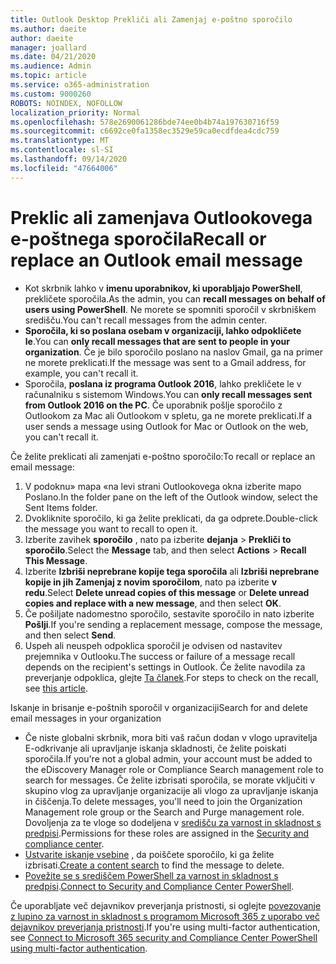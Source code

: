 ```yaml
---
title: Outlook Desktop Prekliči ali Zamenjaj e-poštno sporočilo
ms.author: daeite
author: daeite
manager: joallard
ms.date: 04/21/2020
ms.audience: Admin
ms.topic: article
ms.service: o365-administration
ms.custom: 9000260
ROBOTS: NOINDEX, NOFOLLOW
localization_priority: Normal
ms.openlocfilehash: 578e2690061286bde74ee0b4b74a197630716f59
ms.sourcegitcommit: c6692ce0fa1358ec3529e59ca0ecdfdea4cdc759
ms.translationtype: MT
ms.contentlocale: sl-SI
ms.lasthandoff: 09/14/2020
ms.locfileid: "47664006"
---
```

# <a name="recall-or-replace-an-outlook-email-message"></a><span data-ttu-id="04961-102">Preklic ali zamenjava Outlookovega e-poštnega sporočila</span><span class="sxs-lookup"><span data-stu-id="04961-102">Recall or replace an Outlook email message</span></span>

- <span data-ttu-id="04961-103">Kot skrbnik lahko v **imenu uporabnikov, ki uporabljajo PowerShell**, prekličete sporočila.</span><span class="sxs-lookup"><span data-stu-id="04961-103">As the admin, you can **recall messages on behalf of users using PowerShell**.</span></span> <span data-ttu-id="04961-104">Ne morete se spomniti sporočil v skrbniškem središču.</span><span class="sxs-lookup"><span data-stu-id="04961-104">You can't recall messages from the admin center.</span></span>
- <span data-ttu-id="04961-105">**Sporočila, ki so poslana osebam v organizaciji, lahko odpokličete le**.</span><span class="sxs-lookup"><span data-stu-id="04961-105">You can **only recall messages that are sent to people in your organization**.</span></span> <span data-ttu-id="04961-106">Če je bilo sporočilo poslano na naslov Gmail, ga na primer ne morete preklicati.</span><span class="sxs-lookup"><span data-stu-id="04961-106">If the message was sent to a Gmail address, for example, you can't recall it.</span></span>
- <span data-ttu-id="04961-107">Sporočila, **poslana iz programa Outlook 2016**, lahko prekličete le v računalniku s sistemom Windows.</span><span class="sxs-lookup"><span data-stu-id="04961-107">You can **only recall messages sent from Outlook 2016 on the PC**.</span></span> <span data-ttu-id="04961-108">Če uporabnik pošlje sporočilo z Outlookom za Mac ali Outlookom v spletu, ga ne morete preklicati.</span><span class="sxs-lookup"><span data-stu-id="04961-108">If a user sends a message using Outlook for Mac or Outlook on the web, you can't recall it.</span></span>

<span data-ttu-id="04961-109">Če želite preklicati ali zamenjati e-poštno sporočilo:</span><span class="sxs-lookup"><span data-stu-id="04961-109">To recall or replace an email message:</span></span>

1. <span data-ttu-id="04961-110">V podoknu» mapa «na levi strani Outlookovega okna izberite mapo Poslano.</span><span class="sxs-lookup"><span data-stu-id="04961-110">In the folder pane on the left of the Outlook window, select the Sent Items folder.</span></span>
1. <span data-ttu-id="04961-111">Dvokliknite sporočilo, ki ga želite preklicati, da ga odprete.</span><span class="sxs-lookup"><span data-stu-id="04961-111">Double-click the message you want to recall to open it.</span></span>
1. <span data-ttu-id="04961-112">Izberite zavihek **sporočilo** , nato pa izberite **dejanja**  >  **Prekliči to sporočilo**.</span><span class="sxs-lookup"><span data-stu-id="04961-112">Select the **Message** tab, and then select **Actions** > **Recall This Message**.</span></span>
1. <span data-ttu-id="04961-113">Izberite **Izbriši neprebrane kopije tega sporočila** ali **Izbriši neprebrane kopije in jih Zamenjaj z novim sporočilom**, nato pa izberite **v redu**.</span><span class="sxs-lookup"><span data-stu-id="04961-113">Select **Delete unread copies of this message** or **Delete unread copies and replace with a new message**, and then select **OK**.</span></span>
1. <span data-ttu-id="04961-114">Če pošiljate nadomestno sporočilo, sestavite sporočilo in nato izberite **Pošlji**.</span><span class="sxs-lookup"><span data-stu-id="04961-114">If you're sending a replacement message, compose the message, and then select **Send**.</span></span>
1. <span data-ttu-id="04961-115">Uspeh ali neuspeh odpoklica sporočil je odvisen od nastavitev prejemnika v Outlooku.</span><span class="sxs-lookup"><span data-stu-id="04961-115">The success or failure of a message recall depends on the recipient's settings in Outlook.</span></span> <span data-ttu-id="04961-116">Če želite navodila za preverjanje odpoklica, glejte [Ta članek](https://support.office.com/article/35027f88-d655-4554-b4f8-6c0729a723a0).</span><span class="sxs-lookup"><span data-stu-id="04961-116">For steps to check on the recall, see [this article](https://support.office.com/article/35027f88-d655-4554-b4f8-6c0729a723a0).</span></span>

<span data-ttu-id="04961-117">Iskanje in brisanje e-poštnih sporočil v organizaciji</span><span class="sxs-lookup"><span data-stu-id="04961-117">Search for and delete email messages in your organization</span></span>

- <span data-ttu-id="04961-118">Če niste globalni skrbnik, mora biti vaš račun dodan v vlogo upravitelja E-odkrivanje ali upravljanje iskanja skladnosti, če želite poiskati sporočila.</span><span class="sxs-lookup"><span data-stu-id="04961-118">If you're not a global admin, your account must be added to the eDiscovery Manager role or Compliance Search management role to search for messages.</span></span> <span data-ttu-id="04961-119">Če želite izbrisati sporočila, se morate vključiti v skupino vlog za upravljanje organizacije ali vlogo za upravljanje iskanja in čiščenja.</span><span class="sxs-lookup"><span data-stu-id="04961-119">To delete messages, you'll need to join the Organization Management role group or the Search and Purge management role.</span></span> <span data-ttu-id="04961-120">Dovoljenja za te vloge so dodeljena v [središču za varnost in skladnost s predpisi](https://go.microsoft.com/fwlink/?linkid=2083731).</span><span class="sxs-lookup"><span data-stu-id="04961-120">Permissions for these roles are assigned in the [Security and compliance center](https://go.microsoft.com/fwlink/?linkid=2083731).</span></span>
- <span data-ttu-id="04961-121">[Ustvarite iskanje vsebine](https://docs.microsoft.com/microsoft-365/compliance/content-search) , da poiščete sporočilo, ki ga želite izbrisati.</span><span class="sxs-lookup"><span data-stu-id="04961-121">[Create a content search](https://docs.microsoft.com/microsoft-365/compliance/content-search) to find the message to delete.</span></span>
- <span data-ttu-id="04961-122">[Povežite se s središčem PowerShell za varnost in skladnost s predpisi](https://docs.microsoft.com/powershell/exchange/office-365-scc/connect-to-scc-powershell/connect-to-scc-powershell?view=exchange-ps).</span><span class="sxs-lookup"><span data-stu-id="04961-122">[Connect to Security and Compliance Center PowerShell](https://docs.microsoft.com/powershell/exchange/office-365-scc/connect-to-scc-powershell/connect-to-scc-powershell?view=exchange-ps).</span></span>

<span data-ttu-id="04961-123">Če uporabljate več dejavnikov preverjanja pristnosti, si oglejte [povezovanje z lupino za varnost in skladnost s programom Microsoft 365 z uporabo več dejavnikov preverjanja pristnosti](https://docs.microsoft.com/powershell/exchange/office-365-scc/connect-to-scc-powershell/mfa-connect-to-scc-powershell?view=exchange-ps).</span><span class="sxs-lookup"><span data-stu-id="04961-123">If you're using multi-factor authentication, see [Connect to Microsoft 365 security and Compliance Center PowerShell using multi-factor authentication](https://docs.microsoft.com/powershell/exchange/office-365-scc/connect-to-scc-powershell/mfa-connect-to-scc-powershell?view=exchange-ps).</span></span>